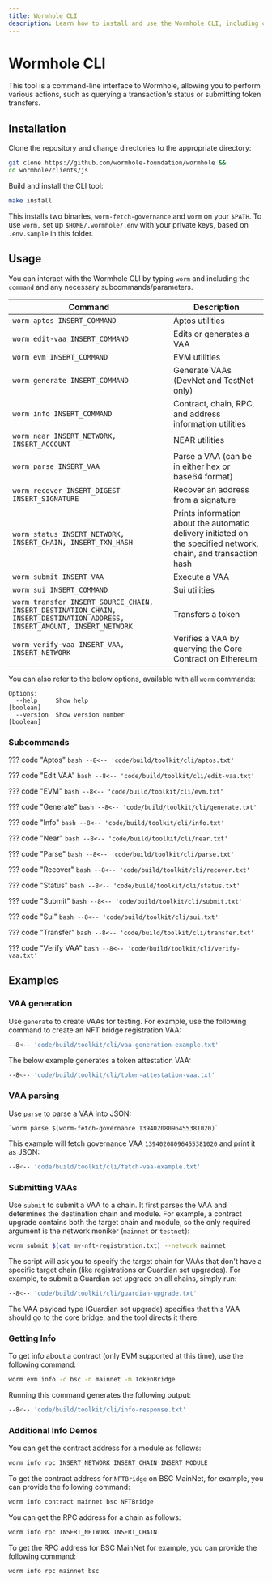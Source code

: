 ```yaml
---
title: Wormhole CLI
description: Learn how to install and use the Wormhole CLI, including commands and examples for managing multichain deployments, generating VAAs, and querying contract info.
---
```


# Wormhole CLI

This tool is a command-line interface to Wormhole, allowing you to perform various actions, such as querying a transaction's status or submitting token transfers. 

## Installation

Clone the repository and change directories to the appropriate directory:

```bash
git clone https://github.com/wormhole-foundation/wormhole &&
cd wormhole/clients/js
```

Build and install the CLI tool:

```bash
make install
```

This installs two binaries, `worm-fetch-governance` and `worm` on your `$PATH`. To use `worm,` set up `$HOME/.wormhole/.env` with your
private keys, based on `.env.sample` in this folder.

## Usage

You can interact with the Wormhole CLI by typing `worm` and including the `command` and any necessary subcommands/parameters.  

| Command                                       | Description                                                                                  |
|------------------------------------------------|----------------------------------------------------------------------------------------------|
| `worm aptos INSERT_COMMAND`                   | Aptos utilities                                                                              |
| `worm edit-vaa INSERT_COMMAND`                | Edits or generates a VAA                                                                     |
| `worm evm INSERT_COMMAND`                     | EVM utilities                                                                                |
| `worm generate INSERT_COMMAND`                | Generate VAAs (DevNet and TestNet only)                                                      |
| `worm info INSERT_COMMAND`                    | Contract, chain, RPC, and address information utilities                                      |
| `worm near INSERT_NETWORK, INSERT_ACCOUNT`    | NEAR utilities                                                                               |
| `worm parse INSERT_VAA`                       | Parse a VAA (can be in either hex or base64 format)                                          |
| `worm recover INSERT_DIGEST INSERT_SIGNATURE` | Recover an address from a signature                                                          |
| `worm status INSERT_NETWORK, INSERT_CHAIN, INSERT_TXN_HASH` | Prints information about the automatic delivery initiated on the specified network, chain, and transaction hash |
| `worm submit INSERT_VAA`                      | Execute a VAA                                                                                |
| `worm sui INSERT_COMMAND`                     | Sui utilities                                                                                |
| `worm transfer INSERT_SOURCE_CHAIN, INSERT_DESTINATION_CHAIN, INSERT_DESTINATION_ADDRESS, INSERT_AMOUNT, INSERT_NETWORK` | Transfers a token                                      |
| `worm verify-vaa INSERT_VAA, INSERT_NETWORK`                             | Verifies a VAA by querying the Core Contract on Ethereum                                     |


You can also refer to the below options, available with all `worm` commands:

```
Options:
  --help     Show help                                                 [boolean]
  --version  Show version number                                       [boolean]
```

### Subcommands

??? code "Aptos"
    ```bash
    --8<-- 'code/build/toolkit/cli/aptos.txt'
    ```

??? code "Edit VAA"
    ```bash
    --8<-- 'code/build/toolkit/cli/edit-vaa.txt'
    ```

??? code "EVM"
    ```bash
    --8<-- 'code/build/toolkit/cli/evm.txt'
    ```

??? code "Generate"
    ```bash
    --8<-- 'code/build/toolkit/cli/generate.txt'
    ```

??? code "Info"
    ```bash
    --8<-- 'code/build/toolkit/cli/info.txt'
    ```

??? code "Near"
    ```bash
    --8<-- 'code/build/toolkit/cli/near.txt'
    ```

??? code "Parse"
    ```bash
    --8<-- 'code/build/toolkit/cli/parse.txt'
    ```

??? code "Recover"
    ```bash
    --8<-- 'code/build/toolkit/cli/recover.txt'
    ```

??? code "Status"
    ```bash
    --8<-- 'code/build/toolkit/cli/status.txt'
    ```

??? code "Submit"
    ```bash
    --8<-- 'code/build/toolkit/cli/submit.txt'
    ```

??? code "Sui"
    ```bash
    --8<-- 'code/build/toolkit/cli/sui.txt'
    ```

??? code "Transfer"
    ```bash
    --8<-- 'code/build/toolkit/cli/transfer.txt'
    ```

??? code "Verify VAA"
    ```bash
    --8<-- 'code/build/toolkit/cli/verify-vaa.txt'
    ```


## Examples

### VAA generation

Use `generate` to create VAAs for testing. For example, use the following command to create an NFT bridge registration VAA:

```bash
--8<-- 'code/build/toolkit/cli/vaa-generation-example.txt'
```

The below example generates a token attestation VAA:

```bash
--8<-- 'code/build/toolkit/cli/token-attestation-vaa.txt'
```

### VAA parsing

Use `parse` to parse a VAA into JSON:

    `worm parse $(worm-fetch-governance 13940208096455381020)`

This example will fetch governance VAA `13940208096455381020` and print it as JSON: 

```bash
--8<-- 'code/build/toolkit/cli/fetch-vaa-example.txt'
```

### Submitting VAAs

Use `submit` to submit a VAA to a chain. It first parses the VAA and determines the destination chain and module. For example, a contract upgrade contains both the target chain and module, so the only required argument is the network moniker (`mainnet` or `testnet`):

```bash
worm submit $(cat my-nft-registration.txt) --network mainnet
```

The script will ask you to specify the target chain for VAAs that don't have a specific target chain (like registrations or Guardian set upgrades). For example, to submit a Guardian set upgrade on all chains, simply run:

```bash
--8<-- 'code/build/toolkit/cli/guardian-upgrade.txt'
```

The VAA payload type (Guardian set upgrade) specifies that this VAA should go to the core bridge, and the tool directs it there.

### Getting Info

To get info about a contract (only EVM supported at this time), use the following command:

```bash
worm evm info -c bsc -n mainnet -m TokenBridge
```

Running this command generates the following output:

```bash
--8<-- 'code/build/toolkit/cli/info-response.txt'
```

### Additional Info Demos

You can get the contract address for a module as follows:

```bash
worm info rpc INSERT_NETWORK INSERT_CHAIN INSERT_MODULE
```

To get the contract address for `NFTBridge` on BSC MainNet, for example, you can provide the following command:

```bash
worm info contract mainnet bsc NFTBridge
```

You can get the RPC address for a chain as follows:

```bash
worm info rpc INSERT_NETWORK INSERT_CHAIN
```

To get the RPC address for BSC MainNet for example, you can provide the following command: 

```bash
worm info rpc mainnet bsc
```

